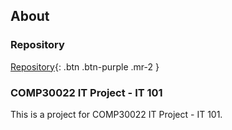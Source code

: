 ## About
### Repository
[Repository](https://github.com/GNyoufun/IT-101){: .btn .btn-purple .mr-2  }

### COMP30022 IT Project - IT 101
This is a project for COMP30022 IT Project - IT 101.
